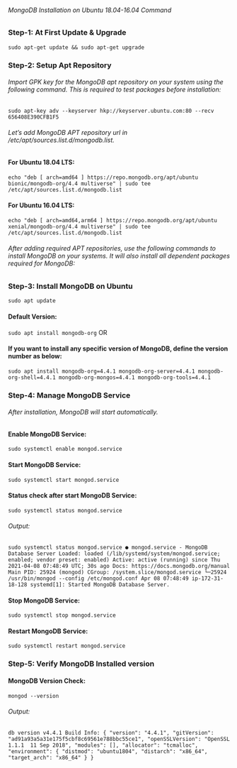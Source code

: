###### MongoDB Installation on Ubuntu 18.04-16.04 Command
### Step-1: At First Update & Upgrade
`sudo apt-get update && sudo apt-get upgrade`


### Step-2: Setup Apt Repository
###### Import GPK key for the MongoDB apt repository on your system using the following command. This is required to test packages before installation:
`sudo apt-key adv --keyserver hkp://keyserver.ubuntu.com:80 --recv 656408E390CFB1F5`

###### Let’s add MongoDB APT repository url in /etc/apt/sources.list.d/mongodb.list.
#### For Ubuntu 18.04 LTS:
`echo "deb [ arch=amd64 ] https://repo.mongodb.org/apt/ubuntu bionic/mongodb-org/4.4 multiverse" | sudo tee /etc/apt/sources.list.d/mongodb.list`

#### For Ubuntu 16.04 LTS:
`echo "deb [ arch=amd64,arm64 ] https://repo.mongodb.org/apt/ubuntu xenial/mongodb-org/4.4 multiverse" | sudo tee /etc/apt/sources.list.d/mongodb.list`

###### After adding required APT repositories, use the following commands to install MongoDB on your systems. It will also install all dependent packages required for MongoDB:

### Step-3: Install MongoDB on Ubuntu
`sudo apt update`

#### Default Version:
`sudo apt install mongodb-org` OR

#### If you want to install any specific version of MongoDB, define the version number as below:
`sudo apt install mongodb-org=4.4.1 mongodb-org-server=4.4.1 mongodb-org-shell=4.4.1 mongodb-org-mongos=4.4.1 mongodb-org-tools=4.4.1`

### Step-4: Manage MongoDB Service

###### After installation, MongoDB will start automatically. 
#### Enable MongoDB Service:
`sudo systemctl enable mongod.service`
#### Start MongoDB Service:
`sudo systemctl start mongod.service`

#### Status check after start MongoDB Service:
`sudo systemctl status mongod.service`

###### Output:

`
sudo systemctl status mongod.service
● mongod.service - MongoDB Database Server
   Loaded: loaded (/lib/systemd/system/mongod.service; enabled; vendor preset: enabled)
   Active: active (running) since Thu 2021-04-08 07:48:49 UTC; 30s ago
     Docs: https://docs.mongodb.org/manual
 Main PID: 25924 (mongod)
   CGroup: /system.slice/mongod.service
           └─25924 /usr/bin/mongod --config /etc/mongod.conf
Apr 08 07:48:49 ip-172-31-18-128 systemd[1]: Started MongoDB Database Server.
`
#### Stop MongoDB Service:
`sudo systemctl stop mongod.service`

#### Restart MongoDB Service:
`sudo systemctl restart mongod.service`

### Step-5: Verify MongoDB Installed version

#### MongoDB Version Check:
`mongod --version`

###### Output:
`db version v4.4.1
Build Info: {
    "version": "4.4.1",
    "gitVersion": "ad91a93a5a31e175f5cbf8c69561e788bbc55ce1",
    "openSSLVersion": "OpenSSL 1.1.1  11 Sep 2018",
    "modules": [],
    "allocator": "tcmalloc",
    "environment": {
        "distmod": "ubuntu1804",
        "distarch": "x86_64",
        "target_arch": "x86_64"
    }
}
`
